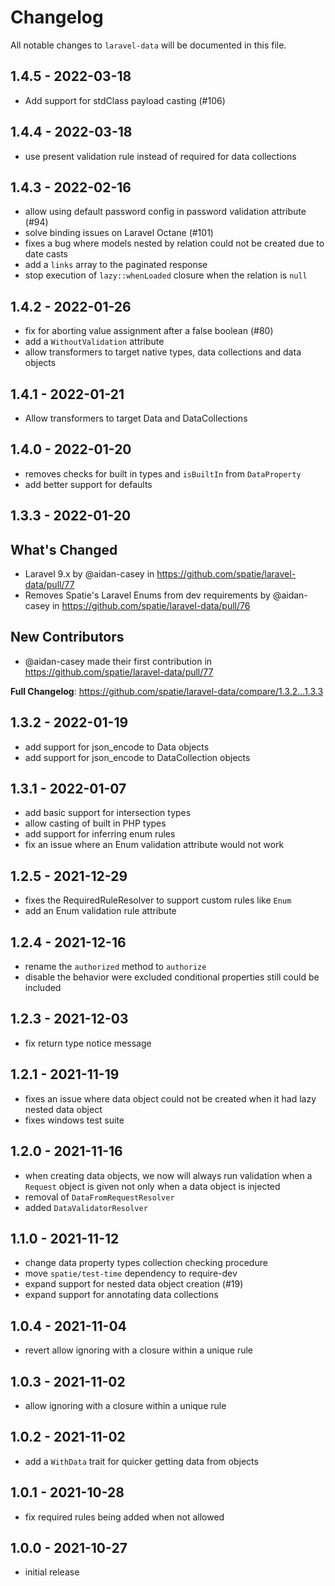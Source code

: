 # Changelog

All notable changes to `laravel-data` will be documented in this file.

## 1.4.5 - 2022-03-18

- Add support for stdClass payload casting (#106)

## 1.4.4 - 2022-03-18

- use present validation rule instead of required for data collections

## 1.4.3 - 2022-02-16

- allow using default password config in password validation attribute (#94)
- solve binding issues on Laravel Octane (#101)
- fixes a bug where models nested by relation could not be created due to date casts
- add a `links` array to the paginated response
- stop execution of `lazy::whenLoaded` closure when the relation is `null`

## 1.4.2 - 2022-01-26

- fix for aborting value assignment after a false boolean (#80)
- add a `WithoutValidation` attribute
- allow transformers to target native types, data collections and data objects

## 1.4.1 - 2022-01-21

- Allow transformers to target Data and DataCollections

## 1.4.0 - 2022-01-20

- removes checks for built in types and `isBuiltIn` from `DataProperty`
- add better support for defaults

## 1.3.3 - 2022-01-20

## What's Changed

- Laravel 9.x by @aidan-casey in https://github.com/spatie/laravel-data/pull/77
- Removes Spatie's Laravel Enums from dev requirements by @aidan-casey in https://github.com/spatie/laravel-data/pull/76

## New Contributors

- @aidan-casey made their first contribution in https://github.com/spatie/laravel-data/pull/77

**Full Changelog**: https://github.com/spatie/laravel-data/compare/1.3.2...1.3.3

## 1.3.2 - 2022-01-19

- add support for json_encode to Data objects
- add support for json_encode to DataCollection objects

## 1.3.1 - 2022-01-07

- add basic support for intersection types
- allow casting of built in PHP types
- add support for inferring enum rules
- fix an issue where an Enum validation attribute would not work

## 1.2.5 - 2021-12-29

- fixes the RequiredRuleResolver to support custom rules like `Enum`
- add an Enum validation rule attribute

## 1.2.4 - 2021-12-16

- rename the `authorized` method to `authorize`
- disable the behavior were excluded conditional properties still could be included

## 1.2.3 - 2021-12-03

- fix return type notice message

## 1.2.1 - 2021-11-19

- fixes an issue where data object could not be created when it had lazy nested data object
- fixes windows test suite

## 1.2.0 - 2021-11-16

- when creating data objects, we now will always run validation when a `Request` object is given not only when a data object is injected
- removal of `DataFromRequestResolver`
- added `DataValidatorResolver`

## 1.1.0 - 2021-11-12

- change data property types collection checking procedure
- move `spatie/test-time` dependency to require-dev
- expand support for nested data object creation (#19)
- expand support for annotating data collections

## 1.0.4 - 2021-11-04

- revert allow ignoring with a closure within a unique rule

## 1.0.3 - 2021-11-02

- allow ignoring with a closure within a unique rule

## 1.0.2 - 2021-11-02

- add a `WithData` trait for quicker getting data from objects

## 1.0.1 - 2021-10-28

- fix required rules being added when not allowed

## 1.0.0 - 2021-10-27

- initial release
